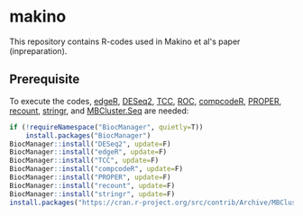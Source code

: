 # makino

This repository contains R-codes used in Makino et al's paper (inpreparation).

## Prerequisite 
To execute the codes, [edgeR](https://bioconductor.org/packages/edgeR/), [DESeq2](https://bioconductor.org/packages/DESeq2/), [TCC](https://bioconductor.org/packages/TCC/), [ROC](https://bioconductor.org/packages/ROC/), [compcodeR](https://bioconductor.org/packages/compcodeR/), [PROPER](https://bioconductor.org/packages/PROPER/), [recount](https://bioconductor.org/packages/recount/), [stringr](https://bioconductor.org/packages/stringr/), and [MBCluster.Seq](https://CRAN.R-project.org/package=MBCluster.Seq) are needed:  
```r
if (!requireNamespace("BiocManager", quietly=T))
    install.packages("BiocManager")
BiocManager::install("DESeq2", update=F)
BiocManager::install("edgeR", update=F)
BiocManager::install("TCC", update=F)
BiocManager::install("compcodeR", update=F)
BiocManager::install("PROPER", update=F)
BiocManager::install("recount", update=F)
BiocManager::install("stringr", update=F)
install.packages("https://cran.r-project.org/src/contrib/Archive/MBCluster.Seq/MBCluster.Seq_1.0.tar.gz")
```
